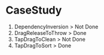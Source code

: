 # CaseStudy
1. DependencyInversion > Not Done
2. DragReleaseToThrow > Done
3. TapDragToClean > Not Done
4. TapDragToSort > Done

